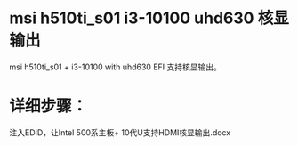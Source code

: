 # msi h510ti_s01 i3-10100 uhd630 核显输出
msi h510ti_s01 + i3-10100 with uhd630 EFI 支持核显输出。
# 详细步骤：
注入EDID，让Intel 500系主板+ 10代U支持HDMI核显输出.docx
